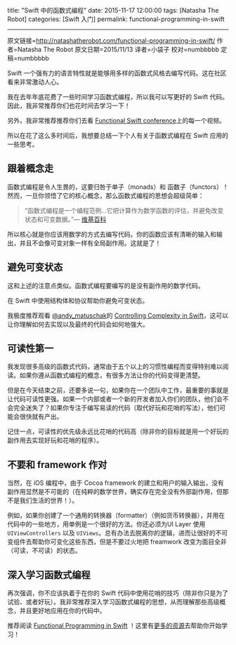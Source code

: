 title: "Swift 中的函数式编程"
date: 2015-11-17 12:00:00
tags: [Natasha The Robot]
categories: [Swift 入门]
permalink: functional-programming-in-swift

---
原文链接=http://natashatherobot.com/functional-programming-in-swift/
作者=Natasha The Robot
原文日期=2015/11/13
译者=小袋子
校对=numbbbbb
定稿=numbbbbb

<!--此处开始正文-->
Swift 一个强有力的语言特性就是能够用多样的函数式风格去编写代码。这在社区看来非常激动人心。

我在去年年底花费了一些时间学习函数式编程，所以我可以写更好的 Swift 代码。因此，我非常推荐你们也花时间去学习一下！

另外，我非常推荐推荐你们去看 [Functional Swift conference](http://2014.funswiftconf.com/)上的每一个视频。

所以在花了这么多时间后，我想要总结一下个人有关于函数式编程在 Swift 应用的一些思考。


跟着概念走
-----

函数式编程是令人生畏的，这要归咎于单子（monads）和 函数子（functors）！然而，一旦你领悟了它的核心概念，那么函数式编程的思想会超级简单：

> “函数式编程是一个编程范例…它把计算作为数学函数的评估，并避免改变状态和可变数据。”— [维基百科](https://en.wikipedia.org/wiki/Functional_programming)


所以核心就是你应该用数学的方式去编写代码。你的函数应该有清晰的输入和输出，并且不会像可变对象一样有全局副作用。这就是了！

避免可变状态
------

这和上述的注意点类似。函数式编程要编写的是没有副作用的数学代码。

在 Swift 中使用结构体和协议帮助你避免可变状态。

我极度推荐观看 [@andy_matuschak](https://twitter.com/andy_matuschak)的  [Controlling Complexity in Swift](https://realm.io/news/andy-matuschak-controlling-complexity/)，这可以让你理解如何去实现以及最终的代码会如何地强大。

可读性第一
-----

我发现很多高级的函数式代码，通常由于五个以上的习惯性编程而变得特别难以阅读。如果你遵从函数式编程的概念，有很多方法让你的代码变得更清楚。

但是在今天结束之前，还要多说一句，如果你在一个团队中工作，最重要的事就是让代码可读性更强。如果一个内部或者一个新的开发者加入你们的团队，他们会不会完全迷失了？如果你专注于编写易读的代码（取代好玩和花哨的写法），他们可能会很快就有产出。

记住一点，可读性的优先级永远比花哨的代码高（除非你的目标就是用一个好玩的副作用去实现好玩和花哨的程序）。


不要和 framework 作对
----------------

当然，在 iOS 编程中，由于 Cocoa framework 的建立和用户的输入输出，没有副作用显然是不可能的（在纯粹的数学世界，确实存在完全没有外部副作用，但那不是我们生活的世界！）。

例如，如果你创建了一个通用的转换器（formatter）（例如货币转换器），并用在代码中的一些地方，用单例是一个很好的方法。你还必须为UI Layer 使用 `UIViewControllers` 以及 `UIViews`。总有办法去脱离你的逻辑，进而让很好的不可变组件去帮助你可变化这些东西，但是不要过火地把 freamwork 改变为面目全非（可读，不可读）的状态。


深入学习函数式编程
----------

再次强调，你不应该执着于在你的 Swift 代码中使用花哨的技巧（除非你只是为了试验、或者好玩）。我非常推荐深入学习函数式编程的思想，从而理解那些高级概念，并且更好地应用在你的代码中。

推荐阅读 [Functional Programming in Swift](https://www.objc.io/books/fpinswift/) ！这里有[更多的资源](http://natashatherobot.com/reading-functional-programming/)去帮助你开始学习！

